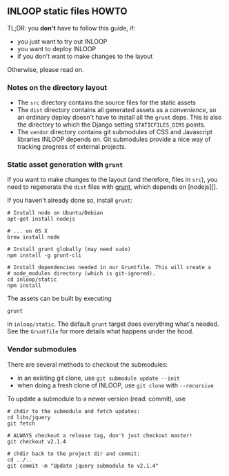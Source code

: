 ## INLOOP static files HOWTO

TL;DR: you **don't** have to follow this guide, if:

- you just want to try out INLOOP
- you want to deploy INLOOP
- if you don't want to make changes to the layout

Otherwise, please read on.


### Notes on the directory layout

- The `src` directory contains the source files for the static assets
- The `dist` directory contains all generated assets as a *convenience*, so an
  ordinary deploy doesn't have to install all the `grunt` deps. This is also
  the directory to which the Django setting `STATICFILES_DIRS` points.
- The `vendor` directory contains git submodules of CSS and Javascript libraries
  INLOOP depends on. Git submodules provide a nice way of tracking progress of
  external projects.


### Static asset generation with `grunt`

If you want to make changes to the layout (and therefore, files in `src`), you
need to regenerate the `dist` files with [grunt][], which depends on [nodejs][].

If you haven't already done so, install `grunt`:

    # Install node on Ubuntu/Debian
    apt-get install nodejs

    # ... on OS X
    brew install node

    # Install grunt globally (may need sudo)
    npm install -g grunt-cli

    # Install dependencies needed in our Gruntfile. This will create a
    # node_modules directory (which is git-ignored).
    cd inloop/static
    npm install

The assets can be built by executing

    grunt

in `inloop/static`. The default `grunt` target does everything what's needed.
See the `Gruntfile` for more details what happens under the hood.


### Vendor submodules

There are several methods to checkout the submodules:

 - in an existing git clone, use `git submodule update --init`
 - when doing a fresh clone of INLOOP, use `git clone` with `--recursive`

To update a submodule to a newer version (read: commit), use

    # chdir to the submodule and fetch updates:
    cd libs/jquery
    git fetch

    # ALWAYS checkout a release tag, don't just checkout master!
    git checkout v2.1.4

    # chdir back to the project dir and commit:
    cd ../..
    git commit -m "Update jquery submodule to v2.1.4"


[grunt]: http://gruntjs.com
[node]: https://nodejs.org
